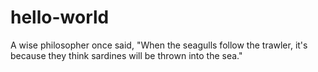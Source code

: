 # hello-world
A wise philosopher once said, "When the seagulls follow the trawler, it's because they think sardines will be thrown into the sea."
